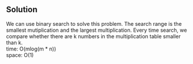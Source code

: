 ## Solution
We can use binary search to solve this problem. The search range is the smallest mutiplication and the largest multiplication. Every time search, we compare whether there are k numbers in the multiplication table smaller than k.<br>
time: O(mlog(m * n))<br>
space: O(1)